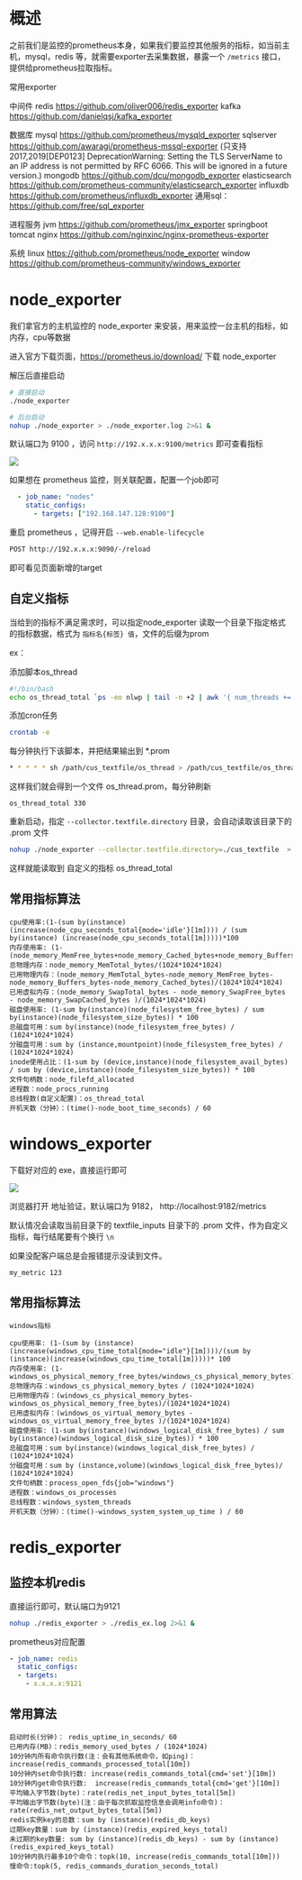 # 概述

之前我们是监控的prometheus本身，如果我们要监控其他服务的指标，如当前主机，mysql，redis 等，就需要exporter去采集数据，暴露一个 `/metrics` 接口，提供给prometheus拉取指标。

常用exporter

中间件 
redis  https://github.com/oliver006/redis_exporter
kafka https://github.com/danielqsj/kafka_exporter

数据库
mysql https://github.com/prometheus/mysqld_exporter
sqlserver https://github.com/awaragi/prometheus-mssql-exporter 
(只支持2017,2019[DEP0123] DeprecationWarning: Setting the TLS ServerName to an IP address is not permitted by RFC 6066. This will be ignored in a future version.)
mongodb https://github.com/dcu/mongodb_exporter
elasticsearch https://github.com/prometheus-community/elasticsearch_exporter
influxdb https://github.com/prometheus/influxdb_exporter
通用sql：https://github.com/free/sql_exporter

进程服务
jvm https://github.com/prometheus/jmx_exporter
springboot
tomcat
nginx https://github.com/nginxinc/nginx-prometheus-exporter

系统
linux https://github.com/prometheus/node_exporter
window https://github.com/prometheus-community/windows_exporter

# node_exporter

我们拿官方的主机监控的 node_exporter 来安装，用来监控一台主机的指标，如内存，cpu等数据

进入官方下载页面，https://prometheus.io/download/  下载 node_exporter

解压后直接启动

```bash
# 直接启动
./node_exporter

# 后台启动
nohup ./node_exporter > ./node_exporter.log 2>&1 &
```

默认端口为 9100 ，访问 `http://192.x.x.x:9100/metrics` 即可查看指标

![](img/p2.jpg)

如果想在 prometheus 监控，则关联配置，配置一个job即可

```yml
  - job_name: "nodes"
    static_configs:
      - targets: ["192.168.147.128:9100"]
```

重启 prometheus ，记得开启 `--web.enable-lifecycle` 

```bash
POST http://192.x.x.x:9090/-/reload
```

即可看见页面新增的target

## 自定义指标

当给到的指标不满足需求时，可以指定node_exporter 读取一个目录下指定格式的指标数据，格式为 `指标名{标签} 值`，文件的后缀为prom

ex：

添加脚本os_thread

```bash
#!/bin/bash
echo os_thread_total `ps -eo nlwp | tail -n +2 | awk '{ num_threads += $1 } END { print num_threads }'`
```

添加cron任务

```bash
crontab -e
```

每分钟执行下该脚本，并把结果输出到 *.prom

```bash
* * * * * sh /path/cus_textfile/os_thread > /path/cus_textfile/os_thread.prom
```

这样我们就会得到一个文件 os_thread.prom，每分钟刷新

```
os_thread_total 330
```



重新启动，指定 `--collector.textfile.directory` 目录，会自动读取该目录下的 .prom 文件

```bash
nohup ./node_exporter --collector.textfile.directory=./cus_textfile  > ./node_exporter.log 2>&1 &
```

这样就能读取到 自定义的指标 os_thread_total

## 常用指标算法

```
cpu使用率:(1-(sum by(instance) (increase(node_cpu_seconds_total{mode='idle'}[1m]))) / (sum by(instance) (increase(node_cpu_seconds_total[1m]))))*100
内存使用率: (1-(node_memory_MemFree_bytes+node_memory_Cached_bytes+node_memory_Buffers_bytes)/node_memory_MemTotal_bytes)*100
总物理内存：node_memory_MemTotal_bytes/(1024*1024*1024)
已用物理内存：(node_memory_MemTotal_bytes-node_memory_MemFree_bytes-node_memory_Buffers_bytes-node_memory_Cached_bytes)/(1024*1024*1024)
已用虚拟内存：(node_memory_SwapTotal_bytes - node_memory_SwapFree_bytes - node_memory_SwapCached_bytes )/(1024*1024*1024)
磁盘使用率: (1-sum by(instance)(node_filesystem_free_bytes) / sum by(instance)(node_filesystem_size_bytes)) * 100
总磁盘可用：sum by(instance)(node_filesystem_free_bytes) / (1024*1024*1024)
分磁盘可用：sum by (instance,mountpoint)(node_filesystem_free_bytes) / (1024*1024*1024)
inode使用占比：(1-sum by (device,instance)(node_filesystem_avail_bytes) / sum by (device,instance)(node_filesystem_size_bytes)) * 100
文件句柄数：node_filefd_allocated
进程数：node_procs_running 
总线程数(自定义配置)：os_thread_total
开机天数（分钟）：(time()-node_boot_time_seconds) / 60
```

# windows_exporter

下载好对应的 exe，直接运行即可

![](img/p8.jpg)

浏览器打开 地址验证，默认端口为 9182， http://localhost:9182/metrics

默认情况会读取当前目录下的 textfile_inputs 目录下的 .prom 文件，作为自定义指标，每行结尾要有个换行 `\n`

如果没配客户端总是会报错提示没读到文件。

```
my_metric 123

```

## 常用指标算法

```
windows指标

cpu使用率: (1-(sum by (instance)(increase(windows_cpu_time_total{mode="idle"}[1m])))/(sum by (instance)(increase(windows_cpu_time_total[1m]))))* 100
内存使用率: (1-windows_os_physical_memory_free_bytes/windows_cs_physical_memory_bytes)*100
总物理内存：windows_cs_physical_memory_bytes / (1024*1024*1024)
已用物理内存：(windows_cs_physical_memory_bytes-windows_os_physical_memory_free_bytes)/(1024*1024*1024)
已用虚拟内存：(windows_os_virtual_memory_bytes -windows_os_virtual_memory_free_bytes )/(1024*1024*1024)
磁盘使用率: (1-sum by(instance)(windows_logical_disk_free_bytes) / sum by(instance)(windows_logical_disk_size_bytes)) * 100
总磁盘可用：sum by(instance)(windows_logical_disk_free_bytes) / (1024*1024*1024)
分磁盘可用：sum by (instance,volume)(windows_logical_disk_free_bytes)/ (1024*1024*1024)
文件句柄数：process_open_fds{job="windows"}
进程数：windows_os_processes 
总线程数：windows_system_threads 
开机天数（分钟）：(time()-windows_system_system_up_time ) / 60
```



# redis_exporter

## 监控本机redis

直接运行即可，默认端口为9121

```bash
nohup ./redis_exporter > ./redis_ex.log 2>&1 &
```

prometheus对应配置

```yaml
- job_name: redis
  static_configs:
  - targets:
    - x.x.x.x:9121
```



## 常用算法

```
启动时长(分钟)： redis_uptime_in_seconds/ 60 
已用内存(MB)：redis_memory_used_bytes / (1024*1024)
10分钟内所有命令执行数(注：会有其他系统命令，如ping)：increase(redis_commands_processed_total[10m])
10分钟内set命令执行数: increase(redis_commands_total{cmd='set'}[10m])
10分钟内get命令执行数:  increase(redis_commands_total{cmd='get'}[10m])
平均输入字节数(byte)：rate(redis_net_input_bytes_total[5m])
平均输出字节数(byte)(注：由于每次抓取监控信息会调用info命令)：rate(redis_net_output_bytes_total[5m])
redis实例key的总数：sum by (instance)(redis_db_keys)
过期key数量：sum by (instance)(redis_expired_keys_total)
未过期的key数量: sum by (instance)(redis_db_keys) - sum by (instance)(redis_expired_keys_total)
10分钟内执行最多10个命令：topk(10, increase(redis_commands_total[10m]))
慢命令:topk(5, redis_commands_duration_seconds_total)
```





